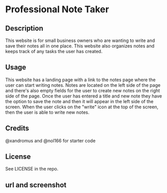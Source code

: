 # Professional Note Taker

## Description
This website is for small business owners who are wanting to write and save their notes all in one place. This website also organizes notes and keeps track of any tasks the user has created.

## Usage
This website has a landing page with a link to the notes page where the user can start writing notes. Notes are located on the left side of the page and there's also empty fields for the user to create new notes on the right side of the page. Once the user has entered a title and new note they have the option to save the note and then it will appear in the left side of the screen. When the user clicks on the "write" icon at the top of the screen, then the user is able to write new notes.

## Credits
@xandromus and @nol166 for starter code

## License
See LICENSE in the repo.

## url and screenshot

